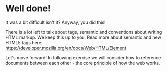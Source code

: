 # Well done!

It was a bit difficult isn't it? Anyway, you did this!

There is a lot left to talk about tags, semantic and conventions about writing HTML markup. We keep this up to you. Read more about semantic and new HTML5 tags here: <https://developer.mozilla.org/en/docs/Web/HTML/Element>

Let's move forward! In following exercise we will consider how to reference documents between each other - the core principle of how the web works.
